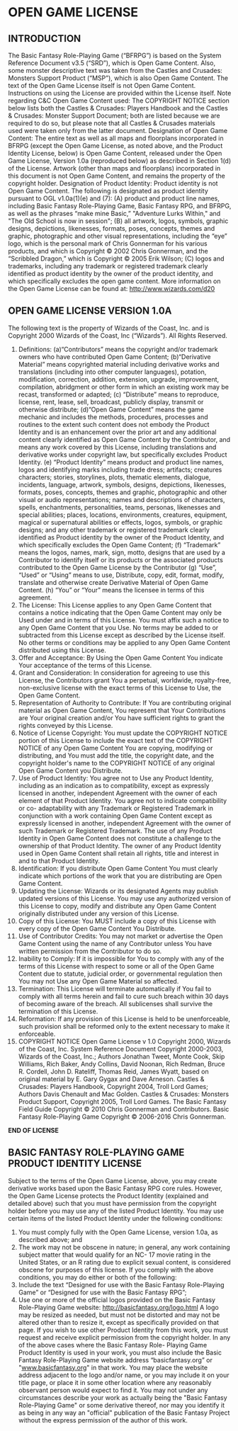 # OPEN GAME LICENSE

## INTRODUCTION
The Basic Fantasy Role-Playing Game (“BFRPG”) is based on the System Reference Document v3.5 (“SRD”), which is Open Game Content. Also, some monster descriptive text was taken from the Castles and Crusades: Monsters Support Product (“MSP”), which is also Open Game Content. The text of the Open Game License itself is not Open Game Content. Instructions on using the License are provided within the License itself.
Note regarding C&C Open Game Content used: The COPYRIGHT NOTICE section below lists both the Castles & Crusades: Players Handbook and the Castles & Crusades: Monster Support Document; both are listed because we are required to do so, but please note that all Castles & Crusades materials used were taken only from the latter document.
Designation of Open Game Content: The entire text as well as all maps and floorplans incorporated in BFRPG (except the Open Game License, as noted above, and the Product Identity License, below) is Open Game Content, released under the Open Game License, Version 1.0a (reproduced below) as described in Section 1(d) of the License. Artwork (other than maps and floorplans) incorporated in this document is not Open Game Content, and remains the property of the copyright holder.
Designation of Product Identity: Product identity is not Open Game Content. The following is designated as product identity pursuant to OGL v1.0a(1)(e) and (7): (A) product and product line names, including Basic Fantasy Role-Playing Game, Basic Fantasy RPG, and BFRPG, as well as the phrases “make mine Basic,” "Adventure Lurks Within," and "The Old School is now in session"; (B) all artwork, logos, symbols, graphic designs, depictions, likenesses, formats, poses, concepts, themes and graphic, photographic and other visual representations, including the “eye” logo, which is the personal mark of Chris Gonnerman for his various products, and which is Copyright © 2002 Chris Gonnerman, and the “Scribbled Dragon,” which is Copyright © 2005 Erik Wilson; (C) logos and trademarks, including any trademark or registered trademark clearly identified as product identity by the owner of the product identity, and which specifically excludes the open game content.
More information on the Open Game License can be found at:
http://www.wizards.com/d20

## OPEN GAME LICENSE VERSION 1.0A
The following text is the property of Wizards of the Coast, Inc. 
and is Copyright 2000 Wizards of the Coast, Inc (“Wizards”). All Rights Reserved.

1. Definitions: (a)“Contributors” means the copyright and/or trademark owners who have contributed Open Game Content; (b)“Derivative Material” means copyrighted material including derivative works and translations (including into other computer languages), potation, modification, correction, addition, extension, upgrade, improvement, compilation, abridgment or other form in which an existing work may be recast, transformed or adapted; (c) “Distribute” means to reproduce, license, rent, lease, sell, broadcast, publicly display, transmit or otherwise distribute; (d)“Open Game Content” means the game mechanic and includes the methods, procedures, processes and routines to the extent such content does not embody the Product Identity and is an enhancement over the prior art and any additional content clearly identified as Open Game Content by the Contributor, and means any work covered by this License, including translations and derivative works under copyright law, but specifically excludes Product Identity. (e) “Product Identity” means product and product line names, logos and identifying marks including trade dress; artifacts; creatures characters; stories, storylines, plots, thematic elements, dialogue, incidents, language, artwork, symbols, designs, depictions, likenesses, formats, poses, concepts, themes and graphic, photographic and other visual or audio representations; names and descriptions of characters, spells, enchantments, personalities, teams, personas, likenesses and special abilities; places, locations, environments, creatures, equipment, magical or supernatural abilities or effects, logos, symbols, or graphic designs; and any other trademark or registered trademark clearly identified as Product identity by the owner of the Product Identity, and which specifically excludes the Open Game Content; (f) “Trademark” means the logos, names, mark, sign, motto, designs that are used by a Contributor to identify itself or its products or the associated products contributed to the Open Game License by the Contributor (g) “Use”, “Used” or “Using” means to use, Distribute, copy, edit, format, modify, translate and otherwise create Derivative Material of Open Game Content. (h) “You” or “Your” means the licensee in terms of this agreement.
2. The License: This License applies to any Open Game
Content that contains a notice indicating that the Open
Game Content may only be Used under and in terms of this
License. You must affix such a notice to any Open Game
Content that you Use. No terms may be added to or
subtracted from this License except as described by the
License itself. No other terms or conditions may be applied
to any Open Game Content distributed using this License.
3. Offer and Acceptance: By Using the Open Game
Content You indicate Your acceptance of the terms of this
License.
4. Grant and Consideration: In consideration for agreeing to
use this License, the Contributors grant You a perpetual,
worldwide, royalty-free, non-exclusive license with the exact
terms of this License to Use, the Open Game Content.
5. Representation of Authority to Contribute: If You are
contributing original material as Open Game Content, You
represent that Your Contributions are Your original creation
and/or You have sufficient rights to grant the rights
conveyed by this License.
6. Notice of License Copyright: You must update the
COPYRIGHT NOTICE portion of this License to include the
exact text of the COPYRIGHT NOTICE of any Open Game
Content You are copying, modifying or distributing, and You
must add the title, the copyright date, and the copyright
holder's name to the COPYRIGHT NOTICE of any original
Open Game Content you Distribute.
7. Use of Product Identity: You agree not to Use any Product
Identity, including as an indication as to compatibility,
except as expressly licensed in another, independent
Agreement with the owner of each element of that Product
Identity. You agree not to indicate compatibility or co-
adaptability with any Trademark or Registered Trademark in
conjunction with a work containing Open Game Content
except as expressly licensed in another, independent
Agreement with the owner of such Trademark or Registered
Trademark. The use of any Product Identity in Open Game
Content does not constitute a challenge to the ownership of
that Product Identity. The owner of any Product Identity used
in Open Game Content shall retain all rights, title and interest
in and to that Product Identity.
8. Identification: If you distribute Open Game Content You
must clearly indicate which portions of the work that you are
distributing are Open Game Content.
9. Updating the License: Wizards or its designated Agents
may publish updated versions of this License. You may use
any authorized version of this License to copy, modify and
distribute any Open Game Content originally distributed
under any version of this License.
10. Copy of this License: You MUST include a copy of this
License with every copy of the Open Game Content You
Distribute.
11. Use of Contributor Credits: You may not market or
advertise the Open Game Content using the name of any
Contributor unless You have written permission from the
Contributor to do so.
12. Inability to Comply: If it is impossible for You to comply
with any of the terms of this License with respect to some or
all of the Open Game Content due to statute, judicial order,
or governmental regulation then You may not Use any Open
Game Material so affected.
13. Termination: This License will terminate automatically if
You fail to comply with all terms herein and fail to cure such
breach within 30 days of becoming aware of the breach. All
sublicenses shall survive the termination of this License.
14. Reformation: If any provision of this License is held to be
unenforceable, such provision shall be reformed only to the
extent necessary to make it enforceable.
15. COPYRIGHT NOTICE
Open Game License v 1.0 Copyright 2000, Wizards of the
Coast, Inc.
System Reference Document Copyright 2000-2003, Wizards
of the Coast, Inc.; Authors Jonathan Tweet, Monte Cook,
Skip Williams, Rich Baker, Andy Collins, David Noonan, Rich
Redman, Bruce R. Cordell, John D. Rateliff, Thomas Reid,
James Wyatt, based on original material by E. Gary Gygax
and Dave Arneson. Castles & Crusades: Players Handbook, Copyright 2004, Troll
Lord Games; Authors Davis Chenault and Mac Golden.
Castles & Crusades: Monsters Product Support, Copyright
2005, Troll Lord Games.
The Basic Fantasy Field Guide Copyright © 2010 Chris
Gonnerman and Contributors.
Basic Fantasy Role-Playing Game Copyright © 2006-2016
Chris Gonnerman.

**END OF LICENSE**

## BASIC FANTASY ROLE-PLAYING GAME PRODUCT IDENTITY LICENSE

Subject to the terms of the Open Game License, above, you
may create derivative works based upon the Basic Fantasy
RPG core rules. However, the Open Game
License protects the Product Identity (explained and
detailed above) such that you must have permission from
the copyright holder before you may use any of the listed
Product Identity.
You may use certain items of the listed Product Identity
under the following conditions:
1. You must comply fully with the Open Game License,
version 1.0a, as described above; and
2. The work may not be obscene in nature; in general, any
work containing subject matter that would qualify for an NC-
17 movie rating in the United States, or an R rating due to
explicit sexual content, is considered obscene for purposes
of this license.
If you comply with the above conditions, you may do either
or both of the following:
1. Include the text “Designed for use with the Basic Fantasy
Role-Playing Game” or “Designed for use with the Basic
Fantasy RPG”;
2. Use one or more of the official logos provided on the
Basic Fantasy Role-Playing Game website:
http://basicfantasy.org/logo.html
A logo may be resized as needed, but must not be distorted
and may not be altered other than to resize it, except as
specifically provided on that page.
If you wish to use other Product Identity from this work, you
must request and receive explicit permission from the
copyright holder.
In any of the above cases where the Basic Fantasy Role-
Playing Game Product Identity is used in your work, you must
also include the Basic Fantasy Role-Playing Game website
address “basicfantasy.org” or "www.basicfantasy.org" in that
work. You may place the website address adjacent to the
logo and/or name, or you may include it on your title page,
or place it in some other location where any reasonably
observant person would expect to find it.
You may not under any circumstances describe your work
as actually being the "Basic Fantasy Role-Playing Game" or
some derivative thereof, nor may you identify it as being in
any way an "official" publication of the Basic Fantasy Project
without the express permission of the author of this work.
